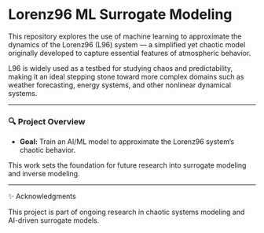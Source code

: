 # Lorenz96 ML Surrogate Modeling

This repository explores the use of machine learning to approximate the dynamics of the Lorenz96 (L96) system — a simplified yet chaotic model originally developed to capture essential features of atmospheric behavior.

L96 is widely used as a testbed for studying chaos and predictability, making it an ideal stepping stone toward more complex domains such as weather forecasting, energy systems, and other nonlinear dynamical systems.

---

### 🔍 Project Overview

- **Goal:** Train an AI/ML model to approximate the Lorenz96 system’s chaotic behavior.

This work sets the foundation for future research into surrogate modeling and inverse modeling.

---

✨ Acknowledgments

This project is part of ongoing research in chaotic systems modeling and AI-driven surrogate models.